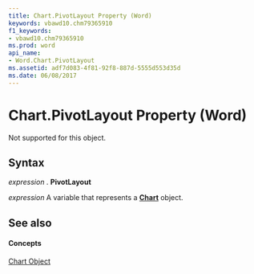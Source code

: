 ```yaml
---
title: Chart.PivotLayout Property (Word)
keywords: vbawd10.chm79365910
f1_keywords:
- vbawd10.chm79365910
ms.prod: word
api_name:
- Word.Chart.PivotLayout
ms.assetid: adf7d083-4f81-92f8-887d-5555d553d35d
ms.date: 06/08/2017
---
```



# Chart.PivotLayout Property (Word)

Not supported for this object.


## Syntax

 _expression_ . **PivotLayout**

 _expression_ A variable that represents a **[Chart](chart-object-word.md)** object.


## See also


#### Concepts


[Chart Object](chart-object-word.md)

